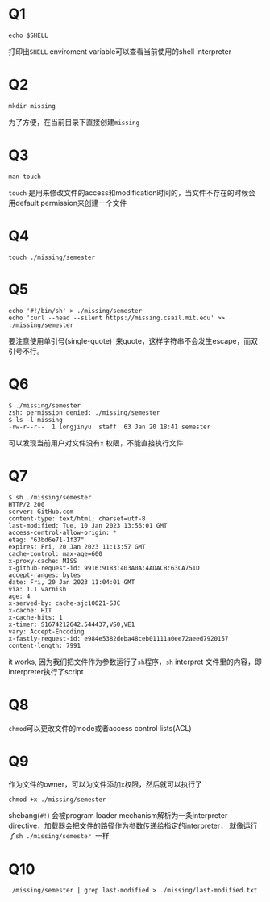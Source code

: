 # Q1
```shell
echo $SHELL
```
打印出`SHELL` enviroment variable可以查看当前使用的shell interpreter

# Q2
```shell
mkdir missing
```
为了方便，在当前目录下直接创建`missing`

# Q3
```shell
man touch
```
`touch` 是用来修改文件的access和modification时间的，当文件不存在的时候会用default permission来创建一个文件

# Q4
 ```shell
 touch ./missing/semester
```

# Q5
```shell
echo '#!/bin/sh' > ./missing/semester
echo 'curl --head --silent https://missing.csail.mit.edu' >> ./missing/semester
```
要注意使用单引号(single-quote)`'`来quote，这样字符串不会发生escape，而双引号不行。

# Q6
```shell
$ ./missing/semester
zsh: permission denied: ./missing/semester
$ ls -l missing
-rw-r--r--  1 longjinyu  staff  63 Jan 20 18:41 semester
```
可以发现当前用户对文件没有`x` 权限，不能直接执行文件

# Q7
```shell
$ sh ./missing/semester                             
HTTP/2 200 
server: GitHub.com
content-type: text/html; charset=utf-8
last-modified: Tue, 10 Jan 2023 13:56:01 GMT
access-control-allow-origin: *
etag: "63bd6e71-1f37"
expires: Fri, 20 Jan 2023 11:13:57 GMT
cache-control: max-age=600
x-proxy-cache: MISS
x-github-request-id: 9916:9183:403A0A:4ADACB:63CA751D
accept-ranges: bytes
date: Fri, 20 Jan 2023 11:04:01 GMT
via: 1.1 varnish
age: 4
x-served-by: cache-sjc10021-SJC
x-cache: HIT
x-cache-hits: 1
x-timer: S1674212642.544437,VS0,VE1
vary: Accept-Encoding
x-fastly-request-id: e984e5382deba48ceb01111a0ee72aeed7920157
content-length: 7991
```
it works, 因为我们把文件作为参数运行了`sh`程序，`sh` interpret 文件里的内容，即interpreter执行了script

# Q8

`chmod`可以更改文件的mode或者access control lists(ACL)

# Q9

作为文件的owner，可以为文件添加`x`权限，然后就可以执行了
```shell
chmod +x ./missing/semester
```
shebang(`#!`) 会被program loader mechanism解析为一条interpreter directive，加载器会把文件的路径作为参数传递给指定的interpreter， 就像运行了`sh ./missing/semester`  一样

# Q10
```shell
./missing/semester | grep last-modified > ./missing/last-modified.txt
```